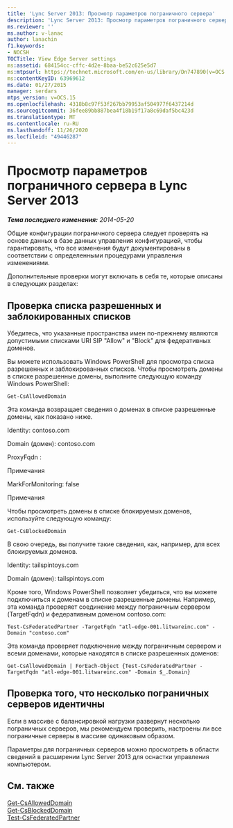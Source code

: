 ```yaml
---
title: 'Lync Server 2013: Просмотр параметров пограничного сервера'
description: 'Lync Server 2013: Просмотр параметров пограничного сервера.'
ms.reviewer: ''
ms.author: v-lanac
author: lanachin
f1.keywords:
- NOCSH
TOCTitle: View Edge Server settings
ms:assetid: 684154cc-cffc-4d2e-8baa-be52c625e5d7
ms:mtpsurl: https://technet.microsoft.com/en-us/library/Dn747890(v=OCS.15)
ms:contentKeyID: 63969612
ms.date: 01/27/2015
manager: serdars
mtps_version: v=OCS.15
ms.openlocfilehash: 4318b8c97f53f267bb79953af504977f6437214d
ms.sourcegitcommit: 36fee89bb887bea4f18b19f17a8c69daf5bc423d
ms.translationtype: MT
ms.contentlocale: ru-RU
ms.lasthandoff: 11/26/2020
ms.locfileid: "49446287"
---
```

# <a name="view-edge-server-settings-in-lync-server-2013"></a>Просмотр параметров пограничного сервера в Lync Server 2013

<div data-xmlns="http://www.w3.org/1999/xhtml">

<div class="topic" data-xmlns="http://www.w3.org/1999/xhtml" data-msxsl="urn:schemas-microsoft-com:xslt" data-cs="https://msdn.microsoft.com/">

<div data-asp="https://msdn2.microsoft.com/asp">



</div>

<div id="mainSection">

<div id="mainBody">

<span> </span>

_**Тема последнего изменения:** 2014-05-20_

Общие конфигурации пограничного сервера следует проверять на основе данных в базе данных управления конфигурацией, чтобы гарантировать, что все изменения будут документированы в соответствии с определенными процедурами управления изменениями.

Дополнительные проверки могут включать в себя те, которые описаны в следующих разделах:

<div>

## <a name="verify-the-allow-and-block-lists"></a>Проверка списка разрешенных и заблокированных списков

Убедитесь, что указанные пространства имен по-прежнему являются допустимыми списками URI SIP "Allow" и "Block" для федеративных доменов.

Вы можете использовать Windows PowerShell для просмотра списка разрешенных и заблокированных списков. Чтобы просмотреть домены в списке разрешенные домены, выполните следующую команду Windows PowerShell:

`Get-CsAllowedDomain`

Эта команда возвращает сведения о доменах в списке разрешенные домены, как показано ниже.

Identity: contoso.com

Domain (домен): contoso.com

ProxyFqdn :

Примечания

MarkForMonitoring: false

Примечания

Чтобы просмотреть домены в списке блокируемых доменов, используйте следующую команду:

`Get-CsBlockedDomain`

В свою очередь, вы получите такие сведения, как, например, для всех блокируемых доменов.

Identity: tailspintoys.com

Domain (домен): tailspintoys.com

Кроме того, Windows PowerShell позволяет убедиться, что вы можете подключиться к доменам в списке разрешенные домены. Например, эта команда проверяет соединение между пограничным сервером (TargetFqdn) и федеративным доменом contoso.com:

`Test-CsFederatedPartner -TargetFqdn "atl-edge-001.litwareinc.com" -Domain "contoso.com"`

Эта команда проверяет подключение между пограничным сервером и всеми доменами, которые находятся в списке разрешенных доменов:

`Get-CsAllowedDomain | ForEach-Object {Test-CsFederatedPartner -TargetFqdn "atl-edge-001.litwareinc.com" -Domain $_.Domain}`

</div>

<div>

## <a name="verify-multiple-edge-servers-are-identical"></a>Проверка того, что несколько пограничных серверов идентичны

Если в массиве с балансировкой нагрузки развернут несколько пограничных серверов, мы рекомендуем проверить, настроены ли все пограничные серверы в массиве одинаковым образом.

Параметры для пограничных серверов можно просмотреть в области сведений в расширении Lync Server 2013 для оснастки управления компьютером.

</div>

<div>

## <a name="see-also"></a>См. также


[Get-CsAllowedDomain](https://docs.microsoft.com/powershell/module/skype/Get-CsAllowedDomain)  
[Get-CsBlockedDomain](https://docs.microsoft.com/powershell/module/skype/Get-CsBlockedDomain)  
[Test-CsFederatedPartner](https://docs.microsoft.com/powershell/module/skype/Test-CsFederatedPartner)  
  

</div>

</div>

<span> </span>

</div>

</div>

</div>

